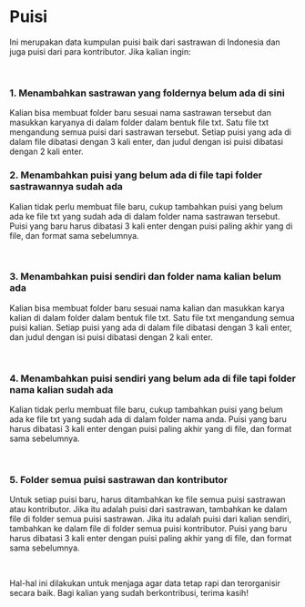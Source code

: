 <h1>Puisi</h1>

<p>Ini merupakan data kumpulan puisi baik dari sastrawan di Indonesia dan juga puisi dari para kontributor. Jika kalian ingin:</p>
<br>
<h3>1. Menambahkan sastrawan yang foldernya belum ada di sini</h3>
<p>Kalian bisa membuat folder baru sesuai nama sastrawan tersebut dan masukkan karyanya di dalam folder dalam bentuk file txt. Satu file txt mengandung semua puisi dari sastrawan tersebut. Setiap puisi yang ada di dalam file dibatasi dengan 3 kali enter, dan judul dengan isi puisi dibatasi dengan 2 kali enter.</p>
<h3>2. Menambahkan puisi yang belum ada di file tapi folder sastrawannya sudah ada</h3>
<p>Kalian tidak perlu membuat file baru, cukup tambahkan puisi yang belum ada ke file txt yang sudah ada di dalam folder nama sastrawan tersebut. Puisi yang baru harus dibatasi 3 kali enter dengan puisi paling akhir yang di file, dan format sama sebelumnya.</p>
<br>
<h3>3. Menambahkan puisi sendiri dan folder nama kalian belum ada</h3>
<p>Kalian bisa membuat folder baru sesuai nama kalian dan masukkan karya kalian di dalam folder dalam bentuk file txt. Satu file txt mengandung semua puisi kalian. Setiap puisi yang ada di dalam file dibatasi dengan 3 kali enter, dan judul dengan isi puisi dibatasi dengan 2 kali enter.</p>
<br>
<h3>4. Menambahkan puisi sendiri yang belum ada di file tapi folder nama kalian sudah ada</h3>
<p>Kalian tidak perlu membuat file baru, cukup tambahkan puisi yang belum ada ke file txt yang sudah ada di dalam folder nama anda. Puisi yang baru harus dibatasi 3 kali enter dengan puisi paling akhir yang di file, dan format sama sebelumnya.</p>
<br>
<h3>5. Folder semua puisi sastrawan dan kontributor</h3>
<p>Untuk setiap puisi baru, harus ditambahkan ke file semua puisi sastrawan atau kontributor. Jika itu adalah puisi dari sastrawan, tambahkan ke dalam file di folder semua puisi sastrawan. Jika itu adalah puisi dari kalian sendiri, tambahkan ke dalam file di folder semua puisi kontributor. Puisi yang baru harus dibatasi 3 kali enter dengan puisi paling akhir yang di file, dan format sama sebelumnya.</p>
<br>
<p>Hal-hal ini dilakukan untuk menjaga agar data tetap rapi dan terorganisir secara baik. Bagi kalian yang sudah berkontribusi, terima kasih!</p>